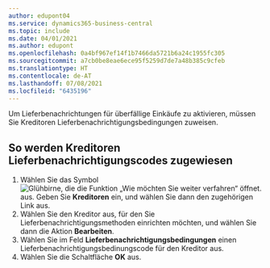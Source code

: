 ```yaml
---
author: edupont04
ms.service: dynamics365-business-central
ms.topic: include
ms.date: 04/01/2021
ms.author: edupont
ms.openlocfilehash: 0a4bf967ef14f1b7466da5721b6a24c1955fc305
ms.sourcegitcommit: a7cb0be8eae6ece95f5259d7de7a48b385c9cfeb
ms.translationtype: HT
ms.contentlocale: de-AT
ms.lasthandoff: 07/08/2021
ms.locfileid: "6435196"
---
```

Um Lieferbenachrichtungen für überfällige Einkäufe zu aktivieren, müssen Sie Kreditoren Lieferbenachrichtigungsbedingungen zuweisen.  

## <a name="to-assign-delivery-reminder-codes-to-vendors"></a>So werden Kreditoren Lieferbenachrichtigungscodes zugewiesen  

1. Wählen Sie das Symbol ![Glühbirne, die die Funktion „Wie möchten Sie weiter verfahren“ öffnet.](../../../media/ui-search/search_small.png "Tell me-Funktion") aus. Geben Sie **Kreditoren** ein, und wählen Sie dann den zugehörigen Link aus.  
2. Wählen Sie den Kreditor aus, für den Sie Lieferbenachrichtigungsmethoden einrichten möchten, und wählen Sie dann die Aktion **Bearbeiten**.  
3. Wählen Sie im Feld **Lieferbenachrichtigungsbedingungen** einen Lieferbenachrichtigungsbedinungscode für den Kreditor aus.  
4. Wählen Sie die Schaltfläche **OK** aus.  
